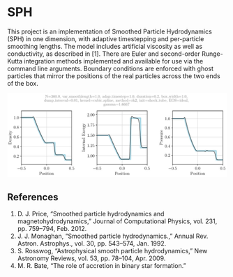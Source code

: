 # SPH
This project is an implementation of Smoothed Particle Hydrodynamics (SPH) in one dimension, with adaptive timestepping and per-particle smoothing lengths.
The model includes artificial viscosity as well as conductivity, as described in [1].
There are Euler and second-order Runge-Kutta integration methods implemented and available for use via the command line arguments.
Boundary conditions are enforced with ghost particles that mirror the positions of the real particles across the two ends of the box.

![preview](preview.jpg)

## References

1. D. J. Price, “Smoothed particle hydrodynamics and magnetohydrodynamics,” Journal of
Computational Physics, vol. 231, pp. 759–794, Feb. 2012.
2. J. J. Monaghan, “Smoothed particle hydrodynamics.,” Annual Rev. Astron. Astrophys.,
vol. 30, pp. 543–574, Jan. 1992.
3. S. Rosswog, “Astrophysical smooth particle hydrodynamics,” New Astronomy Reviews,
vol. 53, pp. 78–104, Apr. 2009.
4. M. R. Bate, “The role of accretion in binary star formation.”

